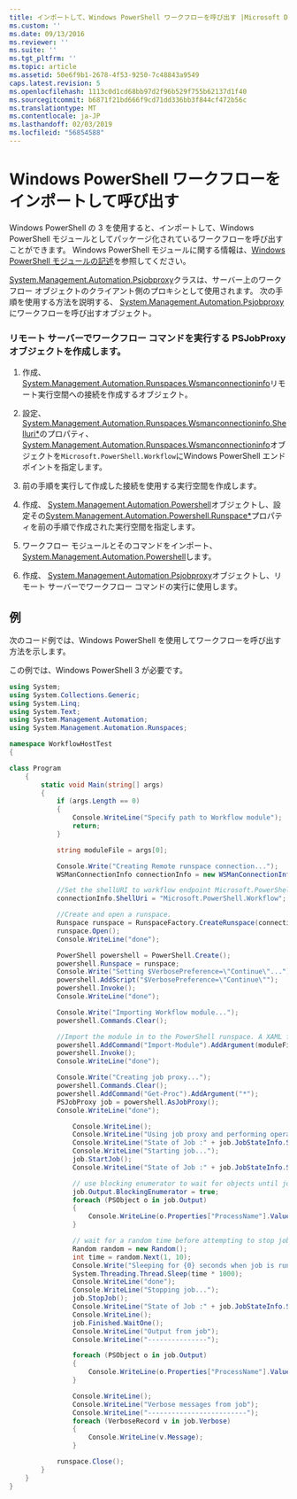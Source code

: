 ```yaml
---
title: インポートして、Windows PowerShell ワークフローを呼び出す |Microsoft Docs
ms.custom: ''
ms.date: 09/13/2016
ms.reviewer: ''
ms.suite: ''
ms.tgt_pltfrm: ''
ms.topic: article
ms.assetid: 50e6f9b1-2678-4f53-9250-7c48843a9549
caps.latest.revision: 5
ms.openlocfilehash: 1113c0d1cd68bb97d2f96b529f755b62137d1f40
ms.sourcegitcommit: b6871f21bd666f9cd71dd336bb3f844cf472b56c
ms.translationtype: MT
ms.contentlocale: ja-JP
ms.lasthandoff: 02/03/2019
ms.locfileid: "56854588"
---
```

# <a name="importing-and-invoking-a-windows-powershell-workflow"></a>Windows PowerShell ワークフローをインポートして呼び出す

Windows PowerShell の 3 を使用すると、インポートして、Windows PowerShell モジュールとしてパッケージ化されているワークフローを呼び出すことができます。 Windows PowerShell モジュールに関する情報は、[Windows PowerShell モジュールの記述](../module/writing-a-windows-powershell-module.md)を参照してください。

[System.Management.Automation.Psjobproxy](/dotnet/api/System.Management.Automation.PSJobProxy)クラスは、サーバー上のワークフロー オブジェクトのクライアント側のプロキシとして使用されます。 次の手順を使用する方法を説明する、 [System.Management.Automation.Psjobproxy](/dotnet/api/System.Management.Automation.PSJobProxy)にワークフローを呼び出すオブジェクト。

### <a name="creating-a-psjobproxy-object-to-execute-workflow-commands-on-a-remote-server"></a>リモート サーバーでワークフロー コマンドを実行する PSJobProxy オブジェクトを作成します。

1. 作成、 [System.Management.Automation.Runspaces.Wsmanconnectioninfo](/dotnet/api/System.Management.Automation.Runspaces.WSManConnectionInfo)リモート実行空間への接続を作成するオブジェクト。

2. 設定、 [System.Management.Automation.Runspaces.Wsmanconnectioninfo.Shelluri*](/dotnet/api/System.Management.Automation.Runspaces.WSManConnectionInfo.ShellUri)のプロパティ、 [System.Management.Automation.Runspaces.Wsmanconnectioninfo](/dotnet/api/System.Management.Automation.Runspaces.WSManConnectionInfo)オブジェクトを`Microsoft.PowerShell.Workflow`にWindows PowerShell エンドポイントを指定します。

3. 前の手順を実行して作成した接続を使用する実行空間を作成します。

4. 作成、 [System.Management.Automation.Powershell](/dotnet/api/System.Management.Automation.PowerShell)オブジェクトし、設定その[System.Management.Automation.Powershell.Runspace*](/dotnet/api/System.Management.Automation.PowerShell.Runspace)プロパティを前の手順で作成された実行空間を指定します。

5. ワークフロー モジュールとそのコマンドをインポート、 [System.Management.Automation.Powershell](/dotnet/api/System.Management.Automation.PowerShell)します。

6. 作成、 [System.Management.Automation.Psjobproxy](/dotnet/api/System.Management.Automation.PSJobProxy)オブジェクトし、リモート サーバーでワークフロー コマンドの実行に使用します。

## <a name="example"></a>例

次のコード例では、Windows PowerShell を使用してワークフローを呼び出す方法を示します。

この例では、Windows PowerShell 3 が必要です。

```csharp
using System;
using System.Collections.Generic;
using System.Linq;
using System.Text;
using System.Management.Automation;
using System.Management.Automation.Runspaces;

namespace WorkflowHostTest
{

class Program
    {
        static void Main(string[] args)
        {
            if (args.Length == 0)
            {
                Console.WriteLine("Specify path to Workflow module");
                return;
            }

            string moduleFile = args[0];

            Console.Write("Creating Remote runspace connection...");
            WSManConnectionInfo connectionInfo = new WSManConnectionInfo();

            //Set the shellURI to workflow endpoint Microsoft.PowerShell.Workflow
            connectionInfo.ShellUri = "Microsoft.PowerShell.Workflow";

            //Create and open a runspace.
            Runspace runspace = RunspaceFactory.CreateRunspace(connectionInfo);
            runspace.Open();
            Console.WriteLine("done");

            PowerShell powershell = PowerShell.Create();
            powershell.Runspace = runspace;
            Console.Write("Setting $VerbosePreference=\"Continue\"...");
            powershell.AddScript("$VerbosePreference=\"Continue\"");
            powershell.Invoke();
            Console.WriteLine("done");

            Console.Write("Importing Workflow module...");
            powershell.Commands.Clear();

            //Import the module in to the PowerShell runspace. A XAML file could also be imported directly by using Import-Module.
            powershell.AddCommand("Import-Module").AddArgument(moduleFile);
            powershell.Invoke();
            Console.WriteLine("done");

            Console.Write("Creating job proxy...");
            powershell.Commands.Clear();
            powershell.AddCommand("Get-Proc").AddArgument("*");
            PSJobProxy job = powershell.AsJobProxy();
            Console.WriteLine("done");

                Console.WriteLine();
                Console.WriteLine("Using job proxy and performing operations...");
                Console.WriteLine("State of Job :" + job.JobStateInfo.State.ToString());
                Console.WriteLine("Starting job...");
                job.StartJob();
                Console.WriteLine("State of Job :" + job.JobStateInfo.State.ToString());

                // use blocking enumerator to wait for objects until job finishes
                job.Output.BlockingEnumerator = true;
                foreach (PSObject o in job.Output)
                {
                    Console.WriteLine(o.Properties["ProcessName"].Value.ToString());
                }

                // wait for a random time before attempting to stop job
                Random random = new Random();
                int time = random.Next(1, 10);
                Console.Write("Sleeping for {0} seconds when job is running on another thread...", time);
                System.Threading.Thread.Sleep(time * 1000);
                Console.WriteLine("done");
                Console.WriteLine("Stopping job...");
                job.StopJob();
                Console.WriteLine("State of Job :" + job.JobStateInfo.State.ToString());
                Console.WriteLine();
                job.Finished.WaitOne();
                Console.WriteLine("Output from job");
                Console.WriteLine("---------------");

                foreach (PSObject o in job.Output)
                {
                    Console.WriteLine(o.Properties["ProcessName"].Value.ToString());
                }

                Console.WriteLine();
                Console.WriteLine("Verbose messages from job");
                Console.WriteLine("-------------------------");
                foreach (VerboseRecord v in job.Verbose)
                {
                    Console.WriteLine(v.Message);
                }

            runspace.Close();
        }
    }
}

```